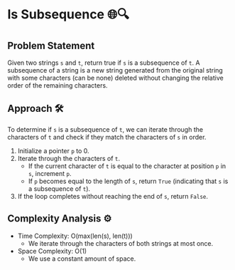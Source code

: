 # Is Subsequence 🌐🔍

## Problem Statement

Given two strings `s` and `t`, return true if `s` is a subsequence of `t`. A subsequence of a string is a new string generated from the original string with some characters (can be none) deleted without changing the relative order of the remaining characters.

## Approach 🛠️

To determine if `s` is a subsequence of `t`, we can iterate through the characters of `t` and check if they match the characters of `s` in order.

1. Initialize a pointer `p` to 0.
2. Iterate through the characters of `t`.
   - If the current character of `t` is equal to the character at position `p` in `s`, increment `p`.
   - If `p` becomes equal to the length of `s`, return `True` (indicating that `s` is a subsequence of `t`).
3. If the loop completes without reaching the end of `s`, return `False`.

## Complexity Analysis ⚙️

- Time Complexity: O(max(len(s), len(t)))
  - We iterate through the characters of both strings at most once.
- Space Complexity: O(1)
  - We use a constant amount of space.
